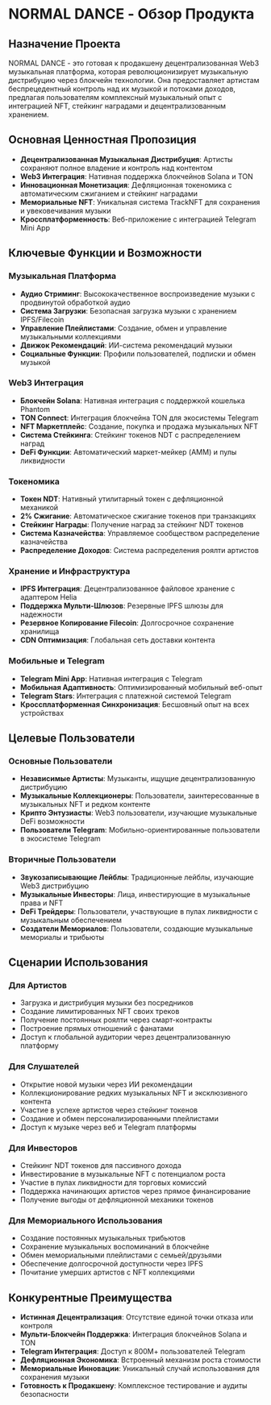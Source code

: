 # NORMAL DANCE - Обзор Продукта

## Назначение Проекта
NORMAL DANCE - это готовая к продакшену децентрализованная Web3 музыкальная платформа, которая революционизирует музыкальную дистрибуцию через блокчейн технологии. Она предоставляет артистам беспрецедентный контроль над их музыкой и потоками доходов, предлагая пользователям комплексный музыкальный опыт с интеграцией NFT, стейкинг наградами и децентрализованным хранением.

## Основная Ценностная Пропозиция
- **Децентрализованная Музыкальная Дистрибуция**: Артисты сохраняют полное владение и контроль над контентом
- **Web3 Интеграция**: Нативная поддержка блокчейнов Solana и TON
- **Инновационная Монетизация**: Дефляционная токеномика с автоматическим сжиганием и стейкинг наградами
- **Мемориальные NFT**: Уникальная система TrackNFT для сохранения и увековечивания музыки
- **Кроссплатформенность**: Веб-приложение с интеграцией Telegram Mini App

## Ключевые Функции и Возможности

### Музыкальная Платформа
- **Аудио Стриминг**: Высококачественное воспроизведение музыки с продвинутой обработкой аудио
- **Система Загрузки**: Безопасная загрузка музыки с хранением IPFS/Filecoin
- **Управление Плейлистами**: Создание, обмен и управление музыкальными коллекциями
- **Движок Рекомендаций**: ИИ-система рекомендаций музыки
- **Социальные Функции**: Профили пользователей, подписки и обмен музыкой

### Web3 Интеграция
- **Блокчейн Solana**: Нативная интеграция с поддержкой кошелька Phantom
- **TON Connect**: Интеграция блокчейна TON для экосистемы Telegram
- **NFT Маркетплейс**: Создание, покупка и продажа музыкальных NFT
- **Система Стейкинга**: Стейкинг токенов NDT с распределением наград
- **DeFi Функции**: Автоматический маркет-мейкер (AMM) и пулы ликвидности

### Токеномика
- **Токен NDT**: Нативный утилитарный токен с дефляционной механикой
- **2% Сжигание**: Автоматическое сжигание токенов при транзакциях
- **Стейкинг Награды**: Получение наград за стейкинг NDT токенов
- **Система Казначейства**: Управляемое сообществом распределение казначейства
- **Распределение Доходов**: Система распределения роялти артистов

### Хранение и Инфраструктура
- **IPFS Интеграция**: Децентрализованное файловое хранение с адаптером Helia
- **Поддержка Мульти-Шлюзов**: Резервные IPFS шлюзы для надежности
- **Резервное Копирование Filecoin**: Долгосрочное сохранение хранилища
- **CDN Оптимизация**: Глобальная сеть доставки контента

### Мобильные и Telegram
- **Telegram Mini App**: Нативная интеграция с Telegram
- **Мобильная Адаптивность**: Оптимизированный мобильный веб-опыт
- **Telegram Stars**: Интеграция с платежной системой Telegram
- **Кроссплатформенная Синхронизация**: Бесшовный опыт на всех устройствах

## Целевые Пользователи

### Основные Пользователи
- **Независимые Артисты**: Музыканты, ищущие децентрализованную дистрибуцию
- **Музыкальные Коллекционеры**: Пользователи, заинтересованные в музыкальных NFT и редком контенте
- **Крипто Энтузиасты**: Web3 пользователи, изучающие музыкальные DeFi возможности
- **Пользователи Telegram**: Мобильно-ориентированные пользователи в экосистеме Telegram

### Вторичные Пользователи
- **Звукозаписывающие Лейблы**: Традиционные лейблы, изучающие Web3 дистрибуцию
- **Музыкальные Инвесторы**: Лица, инвестирующие в музыкальные права и NFT
- **DeFi Трейдеры**: Пользователи, участвующие в пулах ликвидности с музыкальным обеспечением
- **Создатели Мемориалов**: Пользователи, создающие музыкальные мемориалы и трибьюты

## Сценарии Использования

### Для Артистов
- Загрузка и дистрибуция музыки без посредников
- Создание лимитированных NFT своих треков
- Получение постоянных роялти через смарт-контракты
- Построение прямых отношений с фанатами
- Доступ к глобальной аудитории через децентрализованную платформу

### Для Слушателей
- Открытие новой музыки через ИИ рекомендации
- Коллекционирование редких музыкальных NFT и эксклюзивного контента
- Участие в успехе артистов через стейкинг токенов
- Создание и обмен персонализированными плейлистами
- Доступ к музыке через веб и Telegram платформы

### Для Инвесторов
- Стейкинг NDT токенов для пассивного дохода
- Инвестирование в музыкальные NFT с потенциалом роста
- Участие в пулах ликвидности для торговых комиссий
- Поддержка начинающих артистов через прямое финансирование
- Получение выгоды от дефляционной механики токенов

### Для Мемориального Использования
- Создание постоянных музыкальных трибьютов
- Сохранение музыкальных воспоминаний в блокчейне
- Обмен мемориальными плейлистами с семьей/друзьями
- Обеспечение долгосрочной доступности через IPFS
- Почитание умерших артистов с NFT коллекциями

## Конкурентные Преимущества
- **Истинная Децентрализация**: Отсутствие единой точки отказа или контроля
- **Мульти-Блокчейн Поддержка**: Интеграция блокчейнов Solana и TON
- **Telegram Интеграция**: Доступ к 800М+ пользователей Telegram
- **Дефляционная Экономика**: Встроенный механизм роста стоимости
- **Мемориальные Инновации**: Уникальный случай использования для сохранения музыки
- **Готовность к Продакшену**: Комплексное тестирование и аудиты безопасности